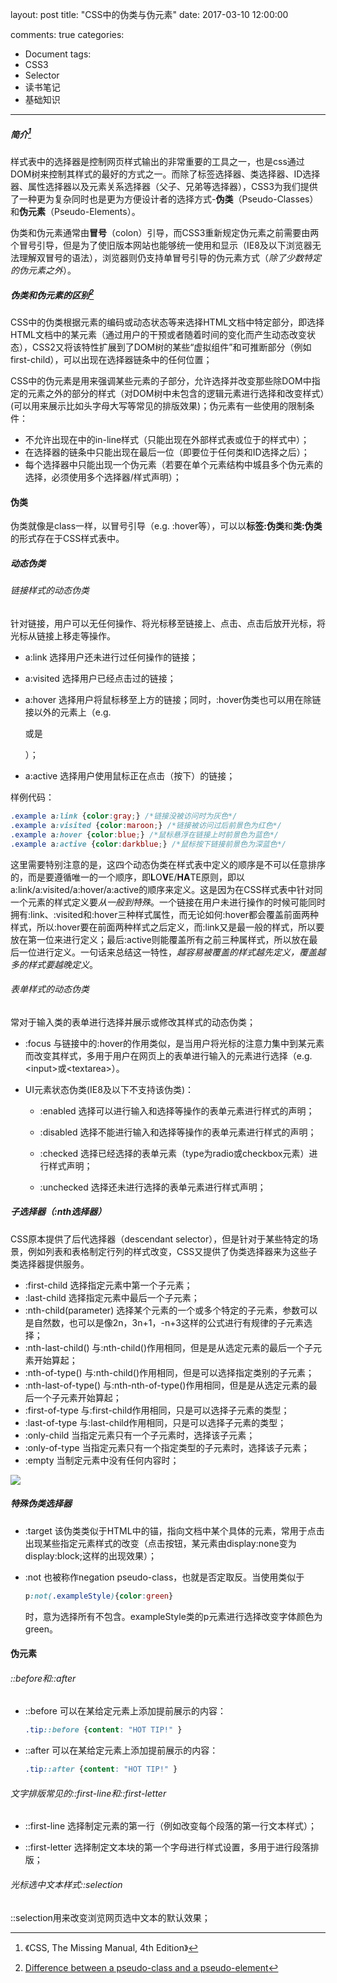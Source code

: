 layout: post
title: "CSS中的伪类与伪元素"
date: 2017-03-10 12:00:00
<!-- banner: http://oqcytejyk.bkt.clouddn.com/post-bg-css%E7%9A%84%E5%89%AF%E6%9C%AC.jpg -->
comments: true
categories: 
- Document
tags:
- CSS3
- Selector
- 读书笔记
- 基础知识
---

##### 简介[^1]

样式表中的选择器是控制网页样式输出的非常重要的工具之一，也是css通过DOM树来控制其样式的最好的方式之一。而除了标签选择器、类选择器、ID选择器、属性选择器以及元素关系选择器（父子、兄弟等选择器），CSS3为我们提供了一种更为复杂同时也是更为方便设计者的选择方式-**伪类**（Pseudo-Classes）和**伪元素**（Pseudo-Elements）。

伪类和伪元素通常由**冒号**（colon）引导，而CSS3重新规定伪元素之前需要由两个冒号引导，但是为了使旧版本网站也能够统一使用和显示（IE8及以下浏览器无法理解双冒号的语法），浏览器则仍支持单冒号引导的伪元素方式（*除了少数特定的伪元素之外*）。

<!-- more -->
##### 伪类和伪元素的区别[^2]

CSS中的伪类根据元素的编码或动态状态等来选择HTML文档中特定部分，即选择HTML文档中的某元素（通过用户的干预或者随着时间的变化而产生动态改变状态），CSS2又将该特性扩展到了DOM树的某些“虚拟组件”和可推断部分（例如first-child），可以出现在选择器链条中的任何位置；

CSS中的伪元素是用来强调某些元素的子部分，允许选择并改变那些除DOM中指定的元素之外的部分的样式（对DOM树中未包含的逻辑元素进行选择和改变样式）(可以用来展示比如头字母大写等常见的排版效果)；伪元素有一些使用的限制条件：
- 不允许出现在<body>中的in-line样式（只能出现在外部样式表或位于<head><style></style></head>的样式中）；
- 在选择器的链条中只能出现在最后一位（即要位于任何类和ID选择之后）；
- 每个选择器中只能出现一个伪元素（若要在单个元素结构中城县多个伪元素的选择，必须使用多个选择器/样式声明）；

#### 伪类

伪类就像是class一样，以冒号引导（e.g. :hover等），可以以**标签:伪类**和**类:伪类**的形式存在于CSS样式表中。

##### 动态伪类

###### 链接样式的动态伪类

针对链接，用户可以无任何操作、将光标移至链接上、点击、点击后放开光标，将光标从链接上移走等操作。

- a:link
  选择用户还未进行过任何操作的链接；

- a:visited
  选择用户已经点击过的链接；

- a:hover
  选择用户将鼠标移至上方的链接；同时，:hover伪类也可以用在除链接以外的元素上（e.g. <p>或是<div>）；

- a:active
  选择用户使用鼠标正在点击（按下）的链接；

样例代码：
```CSS
.example a:link {color:gray;} /*链接没被访问时为灰色*/
.example a:visited {color:maroon;} /*链接被访问过后前景色为红色*/
.example a:hover {color:blue;} /*鼠标悬浮在链接上时前景色为蓝色*/
.example a:active {color:darkblue;} /*鼠标按下链接前景色为深蓝色*/
```

这里需要特别注意的是，这四个动态伪类在样式表中定义的顺序是不可以任意排序的，而是要遵循唯一的一个顺序，即**L**O**V**E/**HA**TE原则，即以a:link/a:visited/a:hover/a:active的顺序来定义。这是因为在CSS样式表中针对同一个元素的样式定义要*从一般到特殊*。一个链接在用户未进行操作的时候可能同时拥有:link、:visited和:hover三种样式属性，而无论如何:hover都会覆盖前面两种样式，所以:hover要在前面两种样式之后定义，而:link又是最一般的样式，所以要放在第一位来进行定义；最后:active则能覆盖所有之前三种属样式，所以放在最后一位进行定义。一句话来总结这一特性，*越容易被覆盖的样式越先定义，覆盖越多的样式要越晚定义*。

###### 表单样式的动态伪类

常对于输入类的表单进行选择并展示或修改其样式的动态伪类；

- :focus
  与链接中的:hover的作用类似，是当用户将光标的注意力集中到某元素而改变其样式，多用于用户在网页上的表单进行输入的元素进行选择（e.g. \<input>或\<textarea>）。

- UI元素状态伪类(IE8及以下不支持该伪类)：
  - :enabled
    选择可以进行输入和选择等操作的表单元素进行样式的声明；

  - :disabled
    选择不能进行输入和选择等操作的表单元素进行样式的声明；

  - :checked
    选择已经选择的表单元素（type为radio或checkbox元素）进行样式声明；

  - :unchecked
    选择还未进行选择的表单元素进行样式声明；

##### 子选择器（:nth选择器）

CSS原本提供了后代选择器（descendant selector），但是针对于某些特定的场景，例如列表和表格制定行列的样式改变，CSS又提供了伪类选择器来为这些子类选择器提供服务。

- :first-child
  选择指定元素中第一个子元素；
- :last-child
  选择指定元素中最后一个子元素；
- :nth-child(parameter)
  选择某个元素的一个或多个特定的子元素，参数可以是自然数，也可以是像2n，3n+1，-n+3这样的公式进行有规律的子元素选择；
- :nth-last-child()
  与:nth-child()作用相同，但是是从选定元素的最后一个子元素开始算起；
- :nth-of-type()
  与:nth-child()作用相同，但是可以选择指定类别的子元素；
- :nth-last-of-type()
  与:nth-nth-of-type()作用相同，但是是从选定元素的最后一个子元素开始算起；
- :first-of-type
  与:first-child作用相同，只是可以选择子元素的类型；
- :last-of-type
  与:last-child作用相同，只是可以选择子元素的类型；
- :only-child
  当指定元素只有一个子元素时，选择该子元素；
- :only-of-type
  当指定元素只有一个指定类型的子元素时，选择该子元素；
- :empty
  当制定元素中没有任何内容时；

![](http://oqcytejyk.bkt.clouddn.com/nth-child-example%E7%9A%84%E5%89%AF%E6%9C%AC.png)

##### 特殊伪类选择器

- :target
  该伪类类似于HTML中的锚，指向文档中某个具体的元素，常用于点击出现某些指定元素样式的改变（点击按钮，某元素由display:none变为display:block;这样的出现效果）；

- :not
  也被称作negation pseudo-class，也就是否定取反。当使用类似于
  ```css
  p:not(.exampleStyle){color:green}
  ```
  时，意为选择所有不包含。exampleStyle类的p元素进行选择改变字体颜色为green。

#### 伪元素

###### ::before和::after

- ::before
  可以在某给定元素上添加提前展示的内容：
  ```css
  .tip::before {content: "HOT TIP!" }
  ```
- ::after
可以在某给定元素上添加提前展示的内容：
  ```css
  .tip::after {content: "HOT TIP!" }
  ```

###### 文字排版常见的::first-line和::first-letter

- ::first-line
  选择制定元素的第一行（例如改变每个段落的第一行文本样式）；

- ::first-letter
  选择制定文本块的第一个字母进行样式设置，多用于进行段落排版；

###### 光标选中文本样式::selection

::selection用来改变浏览网页选中文本的默认效果；

[^1]: 《CSS, The Missing Manual, 4th Edition》
[^2]: [Difference between a pseudo-class and a pseudo-element]([http://www.d.umn.edu/~lcarlson/csswork/selectors/pseudo_dif.html)
